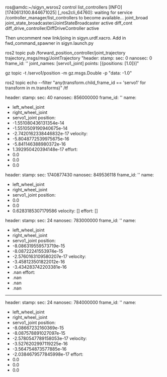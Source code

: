 ros@amdc:~/sigyn_wsros2 control list_controllers
[INFO] [1740613100.844671025] [_ros2cli_64760]: waiting for service /controller_manager/list_controllers to become available...
joint_broad joint_state_broadcaster/JointStateBroadcaster  active
diff_cont   diff_drive_controller/DiffDriveController      active

Then uncomment new link/joing in sigyn.urdf.xacro.
Add in fwd_command_spawner in sigyn.launch.py



ros2 topic pub /forward_position_controller/joint_trajectory trajectory_msgs/msg/JointTrajectory "header:
  stamp:
    sec: 0
    nanosec: 0
  frame_id: ''
joint_names: [servo1_joint]
points: [{positions: [1.0]}]"


gz topic -t /servo1/position -m gz.msgs.Double -p "data: -1.0"


ros2 topic echo --filter "any(transform.child_frame_id == 'servo1' for transform in m.transforms)" /tf


header:
  stamp:
    sec: 40
    nanosec: 856000000
  frame_id: ''
name:
- left_wheel_joint
- right_wheel_joint
- servo1_joint
position:
- -1.551080436131354e-14
- -1.5510509190940675e-14
- -2.7420162338446832e-17
velocity:
- -5.8048772539975675e-16
- -5.841146388980372e-16
- 1.392950420394148e-17
effort:
- 0.0
- 0.0
- 0.0



header:
  stamp:
    sec: 1740877430
    nanosec: 849536118
  frame_id: ''
name:
- left_wheel_joint
- right_wheel_joint
- servo1_joint
position:
- 0.0
- 0.0
- 0.6283185307179586
velocity: []
effort: []



header:
  stamp:
    sec: 24
    nanosec: 783000000
  frame_id: ''
name:
- left_wheel_joint
- right_wheel_joint
- servo1_joint
position:
- -8.086319559573719e-15
- -8.08722241553974e-15
- -2.5760163109580207e-17
velocity:
- -3.458123501822012e-16
- -3.434283742203381e-16
- .nan
effort:
- .nan
- .nan
- .nan
---
header:
  stamp:
    sec: 24
    nanosec: 784000000
  frame_id: ''
name:
- left_wheel_joint
- right_wheel_joint
- servo1_joint
position:
- -8.08667232160369e-15
- -8.087578891027097e-15
- -2.5780547789158053e-17
velocity:
- -3.5276202997119225e-16
- -3.564754873577885e-16
- -2.0384679577845998e-17
effort:
- 0.0
- 0.0
- 0.0

